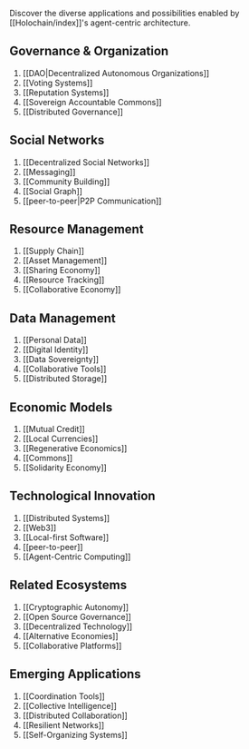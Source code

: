 Discover the diverse applications and possibilities enabled by [[Holochain/index]]'s agent-centric architecture.

## Governance & Organization

1. [[DAO|Decentralized Autonomous Organizations]]
2. [[Voting Systems]]
3. [[Reputation Systems]]
4. [[Sovereign Accountable Commons]]
5. [[Distributed Governance]]

## Social Networks

1. [[Decentralized Social Networks]]
2. [[Messaging]]
3. [[Community Building]]
4. [[Social Graph]]
5. [[peer-to-peer|P2P Communication]]

## Resource Management

1. [[Supply Chain]]
2. [[Asset Management]]
3. [[Sharing Economy]]
4. [[Resource Tracking]]
5. [[Collaborative Economy]]

## Data Management

1. [[Personal Data]]
2. [[Digital Identity]]
3. [[Data Sovereignty]]
4. [[Collaborative Tools]]
5. [[Distributed Storage]]

## Economic Models

1. [[Mutual Credit]]
2. [[Local Currencies]]
3. [[Regenerative Economics]]
4. [[Commons]]
5. [[Solidarity Economy]]

## Technological Innovation

1. [[Distributed Systems]]
2. [[Web3]]
3. [[Local-first Software]]
4. [[peer-to-peer]]
5. [[Agent-Centric Computing]]

## Related Ecosystems

1. [[Cryptographic Autonomy]]
2. [[Open Source Governance]]
3. [[Decentralized Technology]]
4. [[Alternative Economies]]
5. [[Collaborative Platforms]]

## Emerging Applications

1. [[Coordination Tools]]
2. [[Collective Intelligence]]
3. [[Distributed Collaboration]]
4. [[Resilient Networks]]
5. [[Self-Organizing Systems]]
